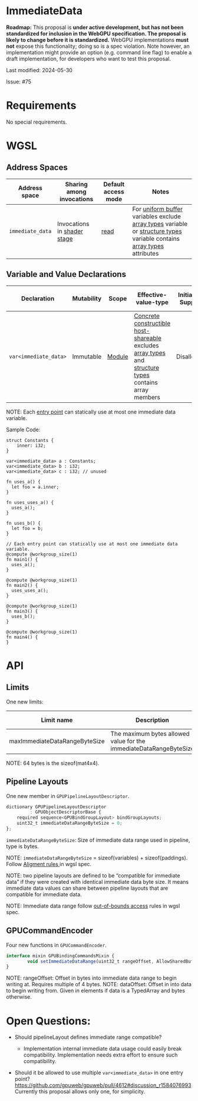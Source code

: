# ImmediateData

**Roadmap:** This proposal is **under active development, but has not been standardized for inclusion in the WebGPU specification. The proposal is likely to change before it is standardized.** WebGPU implementations **must not** expose this functionality; doing so is a spec violation. Note however, an implementation might provide an option (e.g. command line flag) to enable a draft implementation, for developers who want to test this proposal.

Last modified: 2024-05-30

Issue: #75

# Requirements

No special requirements.

# WGSL


## Address Spaces

| Address space | Sharing among invocations | Default access mode | Notes |
| --- | --- | --- | --- |
| `immediate_data` | Invocations in [shader stage](https://www.w3.org/TR/WGSL/#shader-stages) | [read](https://www.w3.org/TR/WGSL/#access-read) | For [uniform buffer](https://www.w3.org/TR/WGSL/#uniform-buffer) variables exclude [array types](https://www.w3.org/TR/WGSL/#array-types) variable or [structure types](https://www.w3.org/TR/WGSL/#struct-types) variable contains [array types](https://www.w3.org/TR/WGSL/#array-types) attributes |


## Variable and Value Declarations

| Declaration | Mutability | Scope | Effective-value-type | Initializer Support | Initializer Expression | Part of Resource Interface |
| --- | --- | --- | --- | --- | --- | --- |
| `var<immediate_data>` | Immutable | [Module](https://www.w3.org/TR/WGSL/#module-scope) | [Concrete](https://www.w3.org/TR/WGSL/#type-concrete) [constructible](https://www.w3.org/TR/WGSL/#constructible) [host-shareable](https://www.w3.org/TR/WGSL/#host-shareable) excludes [array types](https://www.w3.org/TR/WGSL/#array-types) and [structure types](https://www.w3.org/TR/WGSL/#struct-types) contains array members | Disallowed	| | Yes. [uniform buffer](https://www.w3.org/TR/WGSL/#uniform-buffer) |

NOTE: Each [entry point](https://www.w3.org/TR/WGSL/#entry-point) can statically use at most one immediate data variable.

Sample Code:
```
struct Constants {
    inner: i32;
}

var<immediate_data> a : Constants;
var<immediate_data> b : i32;
var<immediate_data> c : i32; // unused

fn uses_a() {
  let foo = a.inner;
}

fn uses_uses_a() {
  uses_a();
}

fn uses_b() {
  let foo = b;
}

// Each entry point can statically use at most one immediate data variable.
@compute @workgroup_size(1)
fn main1() {
  uses_a();
}

@compute @workgroup_size(1)
fn main2() {
  uses_uses_a();
}

@compute @workgroup_size(1)
fn main3() {
  uses_b();
}

@compute @workgroup_size(1)
fn main4() {
}

```

# API

## Limits

One new limits:

| Limit name | Description | Type | Limit class | Default |
| --- | --- | --- | --- | --- |
| maxImmediateDataRangeByteSize | The maximum bytes allowed value for the immediateDataRangeByteSize | [GPUSize32](https://www.w3.org/TR/webgpu/#typedefdef-gpusize32) | [maximum](https://www.w3.org/TR/webgpu/#limit-class-maximum) | 64 |

NOTE: 64 bytes is the sizeof(mat4x4).

## Pipeline Layouts
One new member in `GPUPipelineLayoutDescriptor`.

```javascript
dictionary GPUPipelineLayoutDescriptor
         : GPUObjectDescriptorBase {
    required sequence<GPUBindGroupLayout> bindGroupLayouts;
    uint32_t immediateDataRangeByteSize = 0;
};
```
`immediateDataRangeByteSize`: Size of immediate data range used in pipeline, type is bytes.

NOTE: `immediateDataRangeByteSize` = sizeof(variables) + sizeof(paddings). Follow [ Aligment rules ](https://www.w3.org/TR/WGSL/#alignment-and-size) in wgsl spec.

NOTE: two pipeline layouts are defined to be “compatible for immediate data” if they were created with identical immediate data byte size. It means immediate data values can share between pipeline layouts that are compatible for immediate data.

NOTE: Immediate data range follow [out-of-bounds access](https://www.w3.org/TR/WGSL/#out-of-bounds-access) rules in wgsl spec.

## GPUCommandEncoder

Four new functions in `GPUCommandEncoder`.

```javascript
interface mixin GPUBindingCommandsMixin {
        void setImmediateDataRange(uint32_t rangeOffset, AllowSharedBufferSource data, optional dataOffset, optional size);
}
```
NOTE: rangeOffset: Offset in bytes into immediate data range to begin writing at. Requires multiple of 4 bytes.
NOTE: dataOffset: Offset in into data to begin writing from. Given in elements if data is a TypedArray and bytes otherwise.

# Open Questions:

- Should pipelineLayout defines immediate range compatible?
  - Implementation internal immediate data usage could easily break compatibility. Implementation needs extra
    effort to ensure such compatibility.

- Should it be allowed to use multiple `var<immediate_data>` in one entry point?
  <https://github.com/gpuweb/gpuweb/pull/4612#discussion_r1584076993>
  Currently this proposal allows only one, for simplicity.
